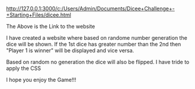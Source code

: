 http://127.0.0.1:3000/c:/Users/Admin/Documents/Dicee+Challenge+-+Starting+Files/dicee.html 

The Above is the Link to the website

I have created a website where based on randome number generation the dice will be shown. If the 1st dice has greater number than the 2nd then "Player 1 is winner" will be displayed and vice versa.

Based on random no generation the dice will also be flipped. I have tride to apply the CSS

I hope you enjoy the Game!!!
